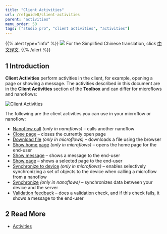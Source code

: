 ```yaml
---
title: "Client Activities"
url: /refguide8/client-activities
parent: "activities"
menu_order: 50
tags: ["studio pro", "client activities", "activities"]
---
```


{{% alert type="info" %}}
<img src="attachments/chinese-translation/china.png" style="display: inline-block; margin: 0" /> For the Simplified Chinese translation, click [中文译文](https://cdn.mendix.tencent-cloud.com/documentation/refguide8/client-activities.pdf).
{{% /alert %}}

## 1 Introduction

**Client Activities** perform activities in the client, for example, opening a page or showing a message. The activities described in this document are in the **Client Activities** section of the **Toolbox** and can differ for microflows and nanoflows:

![Client Activities](/attachments/refguide8/modeling/application-logic/activities/client-activities/client-activities.png)

The following are the client activities you can use in your microflow or nanoflow:

* [Nanoflow call](nanoflow-call) *(only in nanoflows)* – calls another nanoflow
* [Close page](close-page) – closes the currently open page
* [Download file](download-file) *(only in microflows)* – downloads a file using the browser
* [Show home page](show-home-page) *(only in microflows)* – opens the home page for the end-user 
* [Show message](show-message) – shows a message to the end-user
* [Show page](show-page) – shows a selected page to the end-user 
* [Synchronize to device](synchronize-to-device) *(only in microflows)* – enables selectively synchronizing a set of objects to the device when calling a microflow from a nanoflow
* [Synchronize](synchronize) *(only in nanoflows)* – synchronizes data between your device and the server
* [Validation feedback](validation-feedback) – does a validation check, and if this check fails, it shows a message to the end-user


## 2 Read More

* [Activities](activities)
